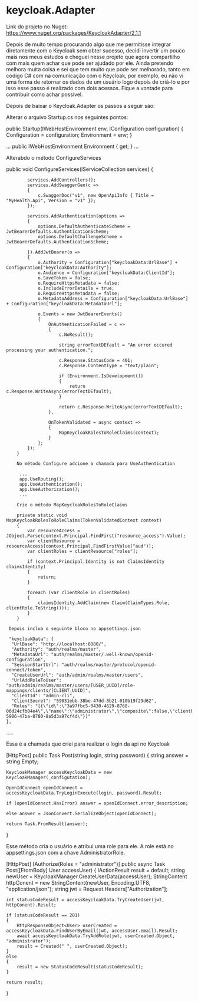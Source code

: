 # keycloak.Adapter

Link do projeto no Nuget:
https://www.nuget.org/packages/KeycloakAdapter/2.1.1

Depois de muito tempo procurando algo que me permitisse integrar diretamente com o Keycloak sem obter sucesso, decidi invertir um pouco mais nos meus estudos e 
cheguei nesse projeto que agora compartilho com mais quem achar que pode ser ajudado por ele.
Ainda pretendo melhora muita coisa e sei que tem muito que pode ser melhorado, tanto em código C# com na comunicação com o Keycloak, por exemplo, eu não vi uma forma de retornar 
os dados de um usuário logo depois de criá-lo e por isso esse passo é realizado com dois acessos. 
Fique a vontade para contribuir como achar possível. 

Depois de baixar o Keycloak.Adapter os passos a seguir são:

Alterar o arquivo Startup.cs nos seguintes pontos:

 public Startup(IWebHostEnvironment env, IConfiguration configuration)
 {
    Configuration = configuration;
    Environment = env;
 }
 
 ...
 public IWebHostEnvironment Environment { get; }
 ...

Alterabdo o método ConfigureServices

public void ConfigureServices(IServiceCollection services)
        {

            services.AddControllers();
            services.AddSwaggerGen(c =>
            {
                c.SwaggerDoc("v1", new OpenApiInfo { Title = "MyHealth.Api", Version = "v1" });
            });

            services.AddAuthentication(options =>
            {
                options.DefaultAuthenticateScheme = JwtBearerDefaults.AuthenticationScheme;
                options.DefaultChallengeScheme = JwtBearerDefaults.AuthenticationScheme;

            }).AddJwtBearer(o =>
            {
                o.Authority = Configuration["keycloakData:UrlBase"] + Configuration["keycloakData:Authority"];
                o.Audience = Configuration["keycloakData:ClientId"];
                o.SaveToken = false;
                o.RequireHttpsMetadata = false;
                o.IncludeErrorDetails = true;
                o.RequireHttpsMetadata = false;
                o.MetadataAddress = Configuration["keycloakData:UrlBase"] + Configuration["keycloakData:MetadataUrl"];

                o.Events = new JwtBearerEvents()
                {
                    OnAuthenticationFailed = c =>
                    {
                        c.NoResult();

                        string errorTextDEfault = "An error occured processing your authentication.";

                        c.Response.StatusCode = 401;
                        c.Response.ContentType = "text/plain";

                        if (Environment.IsDevelopment())
                        {
                            return c.Response.WriteAsync(errorTextDEfault);
                        }

                        return c.Response.WriteAsync(errorTextDEfault);
                    },

                    OnTokenValidated = async context =>
                    {
                        MapKeycloakRolesToRoleClaims(context);
                    }
                };
            });
        }
        
        No método Configure adcione a chamada para UseAuthentication
        
         ...
         app.UseRouting();
         app.UseAuthentication();
         app.UseAuthorization();
         ...
        
        Crie o método MapKeycloakRolesToRoleClaims
        
        private static void MapKeycloakRolesToRoleClaims(TokenValidatedContext context)
        {
            var resourceAccess = JObject.Parse(context.Principal.FindFirst("resource_access").Value);
            var clientResource = resourceAccess[context.Principal.FindFirstValue("aud")];
            var clientRoles = clientResource["roles"];

            if (context.Principal.Identity is not ClaimsIdentity claimsIdentity)
            {
                return;
            }

            foreach (var clientRole in clientRoles)
            {
                claimsIdentity.AddClaim(new Claim(ClaimTypes.Role, clientRole.ToString()));
            }
        }
        
     Depois inclua o seguinte bloco no appsettings.json
     
     "keycloakData": {
      "UrlBase": "http://localhost:8080/",
      "Authority": "auth/realms/master",
      "MetadataUrl": "auth/realms/master/.well-known/openid-configuration",
      "SessionStartUrl": "auth/realms/master/protocol/openid-connect/token",
      "CreateUserUrl": "auth/admin/realms/master/users",
      "UrlAddRoleToUser": "auth/admin/realms/master/users/[USER_UUID]/role-mappings/clients/[CLIENT_UUID]",
      "ClientId": "admin-cli",
      "ClientSecret": "59031ebb-38be-47dd-8b21-010b19f29d62",
      "Roles": "[{\"id\":\"3a97fbc5-0430-4629-8768-06d24cfb04e4\",\"name\":\"administrator\",\"composite\":false,\"clientRole\":true,\"containerId\":\"f0fbec81-5906-47ba-8780-8a5d3a97cf4d\"}]"
    },

.....

Essa é a chamada que criei para realizar o login da api no Keycloak

[HttpPost]
public Task<string> Post(string login, string password)
{
    string answer = string.Empty;

    KeycloakManager accessKeycloakData = new KeycloakManager(_configutation);

    OpenIdConnect openIdConnect = accessKeycloakData.TryLoginExecute(login, password).Result;

    if (openIdConnect.HasError) answer = openIdConnect.error_description;

    else answer = JsonConvert.SerializeObject(openIdConnect);

    return Task.FromResult(answer);
}

Esse método cria o usuário e atribui uma role para ele.
A role está no appsettings.json com a chave AdministratorRole.

[HttpPost]
[Authorize(Roles = "administrator")]
public async Task<IActionResult> Post([FromBody] User accessUser)
{
    IActionResult result = default;
    string newUser = KeycloakManager.CreateUserData(accessUser);
    StringContent httpConent = new StringContent(newUser, Encoding.UTF8, "application/json");
    string jwt = Request.Headers["Authorization"];

    int statusCodeResult = accessKeycloakData.TryCreateUser(jwt, httpConent).Result;

    if (statusCodeResult == 201)
    {
        HttpResponseObject<User> userCreated = accessKeycloakData.FindUserByEmail(jwt, accessUser.email).Result;
        await accessKeycloakData.TryAddRole(jwt, userCreated.Object, "administrator");
        result = Created(" ", userCreated.Object);
    }
    else
    {
        result = new StatusCodeResult(statusCodeResult);
    }

    return result;
}
    
